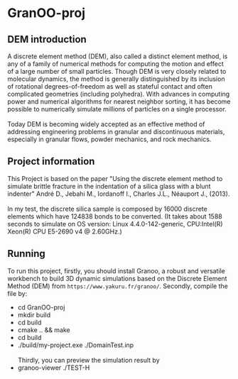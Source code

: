# GranOO-proj

## DEM introduction
A discrete element method (DEM), also called a distinct element method, is any of a family of numerical methods for computing the motion and effect of a large number of small particles. Though DEM is very closely related to molecular dynamics, the method is generally distinguished by its inclusion of rotational degrees-of-freedom as well as stateful contact and often complicated geometries (including polyhedra). With advances in computing power and numerical algorithms for nearest neighbor sorting, it has become possible to numerically simulate millions of particles on a single processor. <br><br>Today DEM is becoming widely accepted as an effective method of addressing engineering problems in granular and discontinuous materials, especially in granular flows, powder mechanics, and rock mechanics.

## Project information
This Project is based on the paper "Using the discrete element method to simulate brittle fracture in the indentation of a silica glass with a blunt indenter" André D., Jebahi M., Iordanoff I., Charles J.L., Néauport J., (2013). <br> <br>In my test, the discrete silica sample is composed by 16000 discrete elements which have 124838 bonds to be converted. (It takes about 1588 seconds to simulate on OS version: Linux 4.4.0-142-generic, CPU:Intel(R) Xeon(R) CPU E5-2690 v4 @ 2.60GHz.)

## Running 
To run this project, firstly, you should install Granoo, a robust and versatile workbench to build 3D dynamic simulations based on the Discrete Element Method (DEM) from `https://www.yakuru.fr/granoo/`. Secondly, compile the file by:<br>
* cd GranOO-proj<br>
* mkdir build<br>
* cd build<br>
* cmake .. && make <br>
* cd build<br>
* ./build/my-project.exe ./DomainTest.inp <br><br>
Thirdly, you can preview the simulation result by 
* granoo-viewer ./TEST-H <br>
